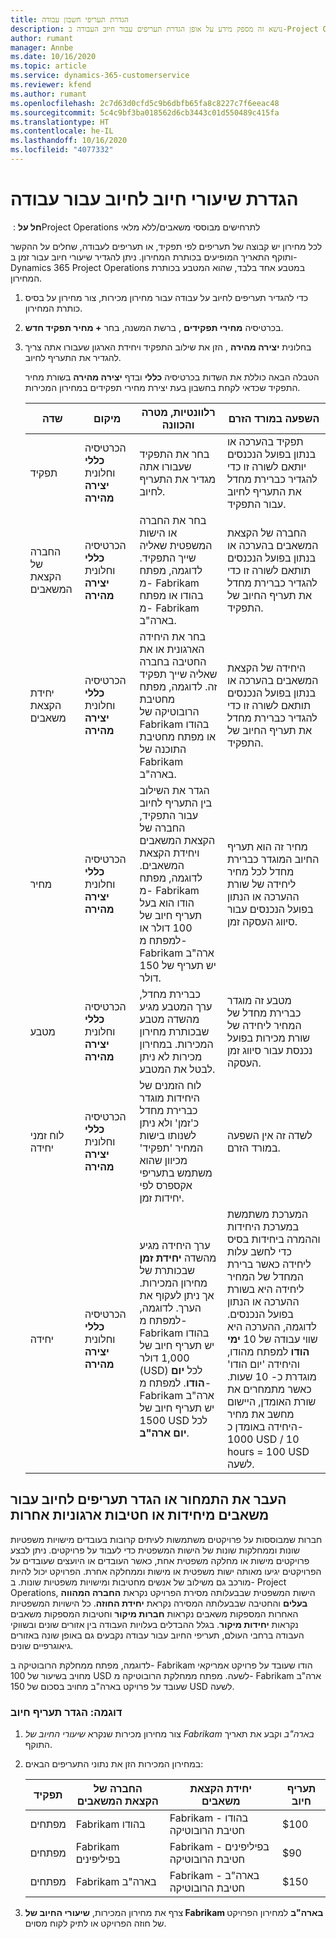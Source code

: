 ```yaml
---
title: הגדרת תעריפי חשבון עבודה
description: נושא זה מספק מידע על אופן הגדרת תעריפים עבור חיוב העבודה ב-Project Operations.
author: rumant
manager: Annbe
ms.date: 10/16/2020
ms.topic: article
ms.service: dynamics-365-customerservice
ms.reviewer: kfend
ms.author: rumant
ms.openlocfilehash: 2c7d63d0cfd5c9b6dbfb65fa8c8227c7f6eeac48
ms.sourcegitcommit: 5c4c9bf3ba018562d6cb3443c01d550489c415fa
ms.translationtype: HT
ms.contentlocale: he-IL
ms.lasthandoff: 10/16/2020
ms.locfileid: "4077332"
---
```

# <a name="set-up-bill-rates-for-labor-rate-billing"></a>הגדרת שיעורי חיוב לחיוב עבור עבודה 

**חל על** : ‏Project Operations לתרחישים מבוססי משאבים/ללא מלאי

לכל מחירון יש קבוצה של תעריפים לפי תפקיד, או תעריפים לעבודה, שחלים על ההקשר ותוקף התאריך המופיעים בכותרת המחירון. ניתן להגדיר שיעורי חיוב עבור זמן ב- Dynamics 365 Project Operations במטבע אחד בלבד, שהוא המטבע בכותרת המחירון.

1. כדי להגדיר תעריפים לחיוב על עבודה עבור מחירון מכירות, צור מחירון על בסיס כותרת המחירון. 
2. בכרטיסיה **מחירי תפקידים** , ברשת המשנה, בחר **+ מחיר תפקיד חדש**. 
3. בחלונית **יצירה מהירה** , הזן את שילוב התפקיד ויחידת הארגון שעבורו אתה צריך להגדיר את התעריף לחיוב.

   הטבלה הבאה כוללת את השדות בכרטיסיה **כללי** ובדף **יצירה מהירה** בשורת מחיר התפקיד שכדאי לקחת בחשבון בעת יצירת מחירי תפקידים במחירון המכירות.

    | שדה | מיקום | רלוונטיות, מטרה והכוונה | השפעה במורד הזרם |
    | --- | --- | --- | --- |
    | תפקיד | הכרטיסיה **כללי** וחלונית **יצירה מהירה** | בחר את התפקיד שעבורו אתה מגדיר את התעריף לחיוב. | תפקיד בהערכה או בנתון בפועל הנכנסים יותאם לשורה זו כדי להגדיר כברירת מחדל את התעריף לחיוב עבור התפקיד. |
    | החברה של הקצאת המשאבים | הכרטיסיה **כללי** וחלונית **יצירה מהירה** | בחר את החברה או הישות המשפטית שאליה שייך התפקיד. לדוגמה, מפתח מ- Fabrikam בהודו או מפתח מ- Fabrikam בארה"ב. | החברה של הקצאת המשאבים בהערכה או בנתון בפועל הנכנסים תותאם לשורה זו כדי להגדיר כברירת מחדל את תעריף החיוב של התפקיד. |
    | יחידת הקצאת משאבים | הכרטיסיה **כללי** וחלונית **יצירה מהירה** | בחר את היחידה הארגונית או את החטיבה בחברה שאליה שייך תפקיד זה. לדוגמה, מפתח מחטיבת הרובוטיקה של Fabrikam בהודו או מפתח מחטיבת התוכנה של Fabrikam בארה"ב. | היחידה של הקצאת המשאבים בהערכה או בנתון בפועל הנכנסים תותאם לשורה זו כדי להגדיר כברירת מחדל את תעריף החיוב של התפקיד. |
    | מחיר | הכרטיסיה **כללי** וחלונית **יצירה מהירה** | הגדר את השילוב בין התעריף לחיוב עבור התפקיד, החברה של הקצאת המשאבים ויחידת הקצאת המשאבים. לדוגמה, מפתח מ- Fabrikam הודו הוא בעל תעריף חיוב של 100 דולר או למפתח מ- Fabrikam ארה"ב יש תעריף של 150 דולר. | מחיר זה הוא תעריף החיוב המוגדר כברירת מחדל לכל מחיר ליחידה של שורת ההערכה או הנתון בפועל הנכנסים עבור סיווג העסקה זמן. |
    | מטבע | הכרטיסיה **כללי** וחלונית **יצירה מהירה**| כברירת מחדל, ערך המטבע מגיע מהשדה מטבע שבכותרת מחירון המכירות. במחירון מכירות לא ניתן לבטל את המטבע. | מטבע זה מוגדר כברירת מחדל של המחיר ליחידה של שורת מכירות בפועל נכנסת עבור סיווג זמן העסקה. |
    | לוח זמני יחידה | הכרטיסיה **כללי** וחלונית **יצירה מהירה** | לוח הזמנים של היחידות מוגדר כברירת מחדל כ'זמן' ולא ניתן לשנותו בישות המחיר 'תפקיד' מכיוון שהוא משתמש בתעריפי אקספרס לפי יחידות זמן. | לשדה זה אין השפעה במורד הזרם. |
    | יחידה | הכרטיסיה **כללי** וחלונית **יצירה מהירה** | ערך היחידה מגיע מהשדה **יחידת זמן** שבכותרת של מחירון המכירות. אך ניתן לעקוף את הערך. לדוגמה, למפתח מ- Fabrikam בהודו יש תעריף חיוב של 1,000 דולר (USD) לכל **יום הודו**. למפתח מ- Fabrikam ארה"ב יש תעריף חיוב של 1500 USD לכל **יום ארה"ב**. | המערכת משתמשת במערכת היחידות וההמרה ביחידות בסיס כדי לחשב עלות ליחידה כאשר ברירת המחדל של המחיר ליחידה היא בשורת ההערכה או הנתון בפועל הנכנסים. לדוגמה, ההערכה היא שווי עבודה של 10 **ימי הודו** למפתח מהודו, והיחידה 'יום הודו' מוגדרת כ- 10 שעות. כאשר מתמחרים את שורת האומדן, היישום מחשב את מחיר היחידה באומדן כ-‎ 1000 USD / 10 hours = 100 USD לשעה. |

## <a name="transfer-pricing-or-set-up-bill-rates-for-resources-from-other-organizational-units-or-divisions"></a>העבר את התמחור או הגדר תעריפים לחיוב עבור משאבים מיחידות או חטיבות ארגוניות אחרות 

חברות שמבוססות על פרויקטים משתמשות לעיתים קרובות בעובדים מישויות משפטיות שונות וממחלקות שונות של הישות המשפטית כדי לעבוד על פרויקטים. ניתן לבצע פרויקטים מישות או מחלקה משפטית אחת, כאשר העובדים או היועצים שעובדים על הפרויקטים יגיעו מאותה ישות משפטית או מישות וממחלקה אחרת. הפרויקט יכול להיות מורכב גם משילוב של אנשים מחטיבות ומישויות משפטיות שונות. ב- Project Operations, הישות המשפטית שבבעלותה מסירת הפרויקט נקראת **החברה המהווה בעלים** והחטיבה שבבעלותה המסירה נקראת **יחידת החוזה**. כל הישויות המשפטיות האחרות המספקות משאבים נקראות **חברות מיקור** וחטיבות המספקות משאבים נקראות **יחידות מיקור**. בגלל ההבדלים בעלויות העבודה בין אזורים שונים ובשווקי העבודה ברחבי העולם, תעריפי החיוב עבור עבודה נקבעים גם באופן שונה באזורים גיאוגרפיים שונים.

לדוגמה, מפתח ממחלקת הרובוטיקה ב- Fabrikam הודו שעובד על פרויקט אמריקאי מחויב בשיעור של 100 USD לשעה. מפתח ממחלקת הרובוטיקה מ- Fabrikam ארה"ב שעובד על פרויקט בארה"ב מחויב בסכום של 150 USD לשעה. 

### <a name="example-set-up-a-bill-rate"></a>דוגמה: הגדר תעריף חיוב 

1. צור מחירון מכירות שנקרא *שיעורי החיוב של Fabrikam בארה"ב* וקבע את תאריך התוקף.
2. במחירון המכירות הזן את נתוני התעריפים הבאים:

    | תפקיד | החברה של הקצאת המשאבים | יחידת הקצאת משאבים | תעריף חיוב |
    | --- | --- | --- | --- |
    | מפתחים | Fabrikam בהודו | Fabrikam בהודו - חטיבת הרובוטיקה | $100 |
    | מפתחים | Fabrikam בפיליפינים | Fabrikam בפיליפינים - חטיבת הרובוטיקה | $90 |
    | מפתחים | Fabrikam בארה"ב | Fabrikam בארה"ב - חטיבת הרובוטיקה | $150 |

3. צרף את מחירון המכירות, **שיעורי החיוב של Fabrikam בארה"ב** למחירון הפרויקט של חוזה הפרויקט או לתיק לקוח מסוים.
